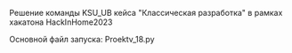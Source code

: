 Решение команды KSU_UB кейса "Классическая разработка" в рамках хакатона HackInHome2023

Основной файл запуска: Proektv_18.py
